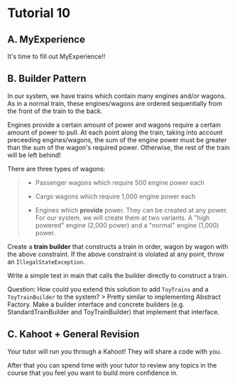 # Tutorial 10

## A. MyExperience

It's time to fill out MyExperience!!

## B. Builder Pattern

In our system, we have trains which contain many engines and/or wagons. As in a normal train, these engines/wagons are ordered sequentially from the front of the train to the back.

Engines provide a certain amount of power and wagons require a certain amount of power to pull. At each point along the train, taking into account preceeding engines/wagons, the sum of the engine power must be greater than the sum of the wagon's required power. Otherwise, the rest of the train will be left behind!

There are three types of wagons:

> - Passenger wagons which require 500 engine power each
>
> - Cargo wagons which require 1,000 engine power each
>
> - Engines which **provide** power. They can be created at any power. For our system, we will create them at two variants. A "high powered" engine (2,000 power) and a "normal" engine (1,000) power.

Create a **train builder** that constructs a train in order, wagon by wagon with the above constraint. If the above constraint is violated at any point, throw an `IllegalStateException`.

Write a simple test in main that calls the builder directly to construct a train.

Question: How could you extend this solution to add `ToyTrains` and a `ToyTrainBuilder` to the system?
    > Pretty similar to implementing Abstract Factory. Make a builder interface and concrete builders (e.g. StandardTrainBuilder and ToyTrainBuilder) that implement that interface.

## C. Kahoot + General Revision

Your tutor will run you through a Kahoot! They will share a code with you.

After that you can spend time with your tutor to review any topics in the course that you feel you want to build more confidence in.
